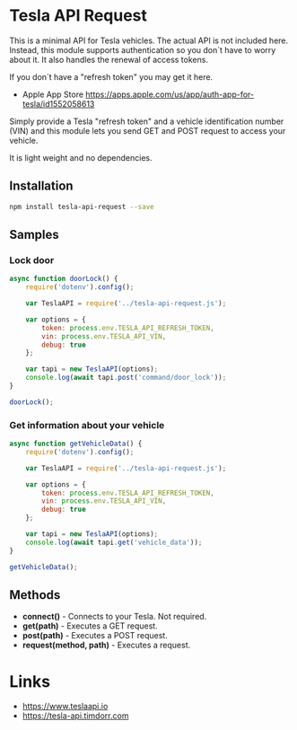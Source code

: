 # Tesla API Request

This is a minimal API for Tesla vehicles. The actual API is not included here. 
Instead, this module supports authentication so you don´t have to
worry about it. It also handles the renewal of access tokens.

If you don´t have a "refresh token" you may get it here.

- Apple App Store https://apps.apple.com/us/app/auth-app-for-tesla/id1552058613

Simply provide a Tesla "refresh token" and 
a vehicle identification number (VIN) and this
module lets you send GET and POST request to access your vehicle.

It is light weight and no dependencies.

## Installation

````bash
npm install tesla-api-request --save
````


## Samples

### Lock door

````javascript
async function doorLock() {	
	require('dotenv').config();

	var TeslaAPI = require('../tesla-api-request.js');

	var options = {
		token: process.env.TESLA_API_REFRESH_TOKEN,
		vin: process.env.TESLA_API_VIN,
		debug: true
	};

	var tapi = new TeslaAPI(options);
	console.log(await tapi.post('command/door_lock'));
}

doorLock();
````
### Get information about your vehicle

````javascript
async function getVehicleData() {	
	require('dotenv').config();

	var TeslaAPI = require('../tesla-api-request.js');

	var options = {
		token: process.env.TESLA_API_REFRESH_TOKEN,
		vin: process.env.TESLA_API_VIN,
		debug: true
	};

	var tapi = new TeslaAPI(options);
	console.log(await tapi.get('vehicle_data'));
}

getVehicleData();
````

## Methods

- **connect()** - Connects to your Tesla. Not required.
- **get(path)** - Executes a GET request.
- **post(path)** - Executes a POST request.
- **request(method, path)** - Executes a request.


# Links
- https://www.teslaapi.io
- https://tesla-api.timdorr.com